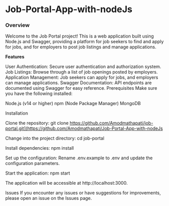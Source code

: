 # Job-Portal-App-with-nodeJs

<h3> Overview </h3>
Welcome to the Job Portal project! This is a web application built using Node.js and Swagger, providing a platform for job seekers to find and apply for jobs, and for employers to post job listings and manage applications.

**Features**

User Authentication: Secure user authentication and authorization system.
Job Listings: Browse through a list of job openings posted by employers.
Application Management: Job seekers can apply for jobs, and employers can manage applications.
Swagger Documentation: API endpoints are documented using Swagger for easy reference.
Prerequisites
Make sure you have the following installed:

Node.js (v14 or higher)
npm (Node Package Manager)
MongoDB


Installation

Clone the repository:
git clone https://github.com/Amodmathapati/job-portal.git](https://github.com/Amodmathapati/Job-Portal-App-with-nodeJs


Change into the project directory:
cd job-portal


Install dependencies:
npm install


Set up the configuration:
Rename .env.example to .env and update the configuration parameters.

Start the application:
npm start

The application will be accessible at http://localhost:3000.

Issues
If you encounter any issues or have suggestions for improvements, please open an issue on the Issues page.

